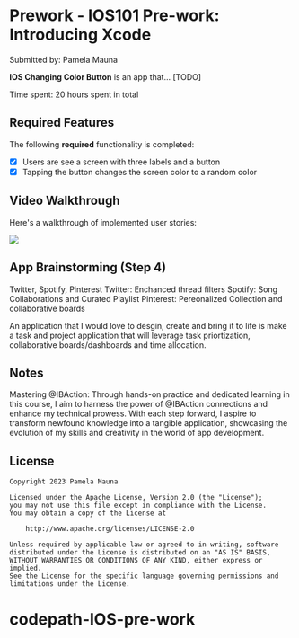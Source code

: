 # Prework - IOS101 Pre-work: Introducing Xcode

Submitted by: Pamela Mauna

**IOS Changing Color Button** is an app that... [TODO] 

Time spent: 20 hours spent in total

## Required Features

The following **required** functionality is completed:

- [X] Users are see a screen with three labels and a button
- [X] Tapping the button changes the screen color to a random color
 
## Video Walkthrough

Here's a walkthrough of implemented user stories:

<!-- Replace this with whatever GIF tool you used! -->
![](https://media0.giphy.com/media/v1.Y2lkPTc5MGI3NjExcGRkZ24yODlwNDk5NTg2eDc0NTl2OGdzYW1oeTRubGJvYm02NWdmMiZlcD12MV9pbnRlcm5hbF9naWZfYnlfaWQmY3Q9cw/LQg1SeYxVbCdaxqw20/giphy.gif)
<!-- Recommended tools:
[Kap](https://getkap.co/) for macOS
[ScreenToGif](https://www.screentogif.com/) for Windows
[peek](https://github.com/phw/peek) for Linux. -->

## App Brainstorming (Step 4)
Twitter, Spotify, Pinterest
Twitter: Enchanced thread filters
Spotify: Song Collaborations and Curated Playlist
Pinterest:  Pereonalized Collection and collaborative boards

An application that I would love to desgin, create and bring it to life is make a task and project application that will leverage task priortization, collaborative boards/dashboards and time allocation.  


## Notes
Mastering @IBAction: Through hands-on practice and dedicated learning in this course, 
I aim to harness the power of @IBAction connections and enhance my technical prowess. 
With each step forward, I aspire to transform newfound knowledge into a tangible 
application, showcasing the evolution of my skills and creativity in the world of app development.

## License

    Copyright 2023 Pamela Mauna

    Licensed under the Apache License, Version 2.0 (the "License");
    you may not use this file except in compliance with the License.
    You may obtain a copy of the License at

        http://www.apache.org/licenses/LICENSE-2.0

    Unless required by applicable law or agreed to in writing, software
    distributed under the License is distributed on an "AS IS" BASIS,
    WITHOUT WARRANTIES OR CONDITIONS OF ANY KIND, either express or implied.
    See the License for the specific language governing permissions and
    limitations under the License.
# codepath-IOS-pre-work
